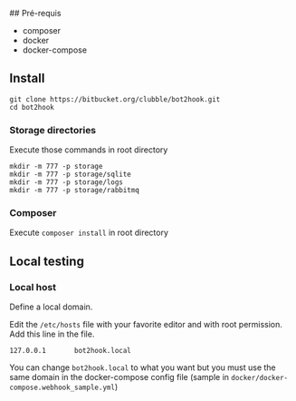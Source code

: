 ## Pré-requis

* composer
* docker
* docker-compose

## Install

```
git clone https://bitbucket.org/clubble/bot2hook.git
cd bot2hook
```

### Storage directories 

Execute those commands in root directory

```
mkdir -m 777 -p storage
mkdir -m 777 -p storage/sqlite
mkdir -m 777 -p storage/logs
mkdir -m 777 -p storage/rabbitmq
```

### Composer 

Execute `composer install` in root directory

## Local testing

### Local host

Define a local domain.

Edit the `/etc/hosts` file with your favorite editor and with root permission. 
Add this line in the file.

```
127.0.0.1       bot2hook.local
```

You can change `bot2hook.local` to what you want but you must use the same domain in the docker-compose config file (sample in `docker/docker-compose.webhook_sample.yml`)

